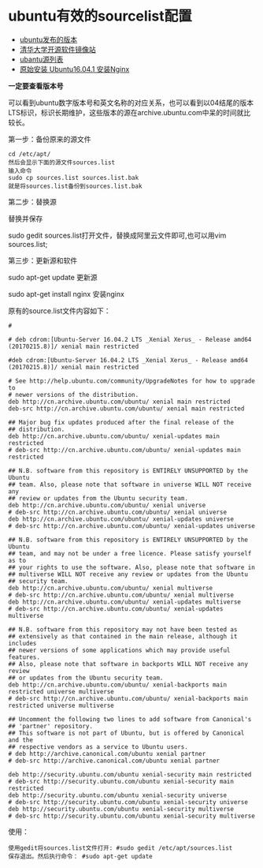 # ubuntu有效的sourcelist配置

* [ubuntu发布的版本](https://wiki.ubuntu.com/Releases)
* [ 清华大学开源软件镜像站](https://mirrors.tuna.tsinghua.edu.cn/help/ubuntu/)
* [ubantu源列表](http://wiki.ubuntu.org.cn/%E6%BA%90%E5%88%97%E8%A1%A8)
* [原始安装 Ubuntu16.04.1 安装Nginx](http://www.cnblogs.com/piscesLoveCc/p/5794926.html)

**一定要查看版本号**

可以看到ubuntu数字版本号和英文名称的对应关系，也可以看到以04结尾的版本LTS标识，标识长期维护，这些版本的源在archive.ubuntu.com中呆的时间就比较长。

第一步：备份原来的源文件
```
cd /etc/apt/  
然后会显示下面的源文件sources.list 
输入命令 
sudo cp sources.list sources.list.bak 
就是将sources.list备份到sources.list.bak
```

第二步：替换源
  
替换并保存 

sudo gedit sources.list打开文件，替换成阿里云文件即可,也可以用vim sources.list;

第三步：更新源和软件

   sudo apt-get update 更新源  
   
sudo apt-get install nginx  安装nginx   

原有的source.list文件内容如下：

```
# 

# deb cdrom:[Ubuntu-Server 16.04.2 LTS _Xenial Xerus_ - Release amd64 (20170215.8)]/ xenial main restricted

#deb cdrom:[Ubuntu-Server 16.04.2 LTS _Xenial Xerus_ - Release amd64 (20170215.8)]/ xenial main restricted

# See http://help.ubuntu.com/community/UpgradeNotes for how to upgrade to
# newer versions of the distribution.
deb http://cn.archive.ubuntu.com/ubuntu/ xenial main restricted
deb-src http://cn.archive.ubuntu.com/ubuntu/ xenial main restricted

## Major bug fix updates produced after the final release of the
## distribution.
deb http://cn.archive.ubuntu.com/ubuntu/ xenial-updates main restricted
# deb-src http://cn.archive.ubuntu.com/ubuntu/ xenial-updates main restricted

## N.B. software from this repository is ENTIRELY UNSUPPORTED by the Ubuntu
## team. Also, please note that software in universe WILL NOT receive any
## review or updates from the Ubuntu security team.
deb http://cn.archive.ubuntu.com/ubuntu/ xenial universe
# deb-src http://cn.archive.ubuntu.com/ubuntu/ xenial universe
deb http://cn.archive.ubuntu.com/ubuntu/ xenial-updates universe
# deb-src http://cn.archive.ubuntu.com/ubuntu/ xenial-updates universe

## N.B. software from this repository is ENTIRELY UNSUPPORTED by the Ubuntu 
## team, and may not be under a free licence. Please satisfy yourself as to 
## your rights to use the software. Also, please note that software in 
## multiverse WILL NOT receive any review or updates from the Ubuntu
## security team.
deb http://cn.archive.ubuntu.com/ubuntu/ xenial multiverse
# deb-src http://cn.archive.ubuntu.com/ubuntu/ xenial multiverse
deb http://cn.archive.ubuntu.com/ubuntu/ xenial-updates multiverse
# deb-src http://cn.archive.ubuntu.com/ubuntu/ xenial-updates multiverse

## N.B. software from this repository may not have been tested as
## extensively as that contained in the main release, although it includes
## newer versions of some applications which may provide useful features.
## Also, please note that software in backports WILL NOT receive any review
## or updates from the Ubuntu security team.
deb http://cn.archive.ubuntu.com/ubuntu/ xenial-backports main restricted universe multiverse
# deb-src http://cn.archive.ubuntu.com/ubuntu/ xenial-backports main restricted universe multiverse

## Uncomment the following two lines to add software from Canonical's
## 'partner' repository.
## This software is not part of Ubuntu, but is offered by Canonical and the
## respective vendors as a service to Ubuntu users.
# deb http://archive.canonical.com/ubuntu xenial partner
# deb-src http://archive.canonical.com/ubuntu xenial partner

deb http://security.ubuntu.com/ubuntu xenial-security main restricted
# deb-src http://security.ubuntu.com/ubuntu xenial-security main restricted
deb http://security.ubuntu.com/ubuntu xenial-security universe
# deb-src http://security.ubuntu.com/ubuntu xenial-security universe
deb http://security.ubuntu.com/ubuntu xenial-security multiverse
# deb-src http://security.ubuntu.com/ubuntu xenial-security multiverse

```

使用：

```
使用gedit将sources.list文件打开: #sudo gedit /etc/apt/sources.list
保存退出。然后执行命令： #sudo apt-get update

```
